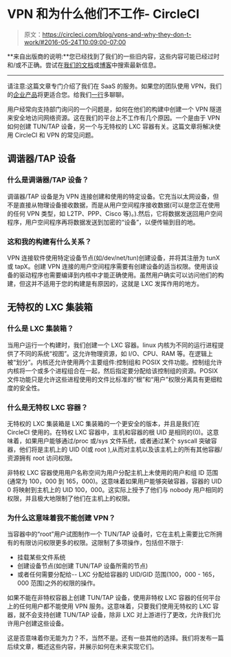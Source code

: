 # VPN 和为什么他们不工作- CircleCI

> 原文：<https://circleci.com/blog/vpns-and-why-they-don-t-work/#2016-05-24T10:09:00-07:00>

**来自出版商的说明:**您已经找到了我们的一些旧内容，这些内容可能已经过时和/或不正确。尝试在[我们的文档](https://circleci.com/docs/)或[博客](https://circleci.com/blog/)中搜索最新信息。

* * *

请注意:这篇文章专门介绍了我们在 SaaS 的服务。如果您的团队使用 VPN，我们的[企业产品](https://circleci.com/enterprise/)将更适合您。给我们[一行](mailto:%20enterprise@circleci.com)多聊聊。

用户经常向支持部门询问的一个问题是，如何在他们的构建中创建一个 VPN 隧道来安全地访问网络资源。这在我们的平台上不工作有几个原因。一个是由于 VPN 如何创建 TUN/TAP 设备，另一个与无特权的 LXC 容器有关。这篇文章将解决使用 CircleCI 和 VPN 的常见问题。

## 调谐器/TAP 设备

### 什么是调谐器/TAP 设备？

调谐器/TAP 设备是为 VPN 连接创建和使用的特定设备。它充当以太网设备，但不是直接从物理设备接收数据，而是从用户空间程序接收数据(可以是您正在使用的任何 VPN 类型，如 L2TP、PPP、Cisco 等)。).然后，它将数据发送回用户空间程序，用户空间程序再将数据发送到加密的“设备”，以便传输到目的地。

### 这和我的构建有什么关系？

VPN 连接软件使用特定设备节点(如/dev/net/tun)创建设备，并将其注册为 tunX 或 tapX。创建 VPN 连接的用户空间程序需要有创建设备的适当权限。使用该设备的驱动程序也需要编译到内核中才能正确使用。虽然用户确实可以访问他们的构建，但这并不适用于您的构建是有原因的，这就是 LXC 发挥作用的地方。

## 无特权的 LXC 集装箱

### 什么是 LXC 集装箱？

当用户运行一个构建时，我们创建一个 LXC 容器。linux 内核为不同的运行进程提供了不同的系统“视图”。这允许物理资源，如 I/O、CPU、RAM 等。在逻辑上被“划分”。内核还允许使用两个主要组件:控制组和 POSIX 文件功能。控制组允许内核将一个或多个进程组合在一起，然后指定要分配给该控制组的资源。POSIX 文件功能只是允许这些进程使用的文件比标准的“根”和“用户”权限分离具有更细粒度的安全性。

### 什么是无特权 LXC 容器？

无特权的 LXC 集装箱是 LXC 集装箱的一个更安全的版本，并且是我们在 CircleCI 使用的。在特权 LXC 容器中，主机和容器的根 UID 是相同的(0)。这意味着，如果用户能够通过/proc 或/sys 文件系统，或者通过某个 syscall 突破容器，他们将是主机上的 UID 0(或 root ),从而对主机以及该主机上的所有其他容器/资源拥有 root 访问权限。

非特权 LXC 容器使用用户名称空间为用户分配主机上未使用的用户和组 ID 范围(通常为 100，000 到 165，000)。这意味着如果用户能够突破容器，容器的 UID 0 将映射到主机上的 UID 100，000。这实际上授予了他们与 nobody 用户相同的权限，并且极大地限制了他们在主机上的权限。

### 为什么这意味着我不能创建 VPN？

当容器中的“root”用户试图制作一个 TUN/TAP 设备时，它在主机上需要比它所拥有的有限访问权限更多的权限。这限制了多项操作，包括但不限于:

*   挂载某些文件系统
*   创建设备节点(如创建 TUN/TAP 设备所需的节点)
*   或者任何需要分配给-- LXC 分配给容器的 UID/GID 范围(100，000 - 165，000 范围)之外的权限的操作。

如果不能在非特权容器上创建 TUN/TAP 设备，使用非特权 LXC 容器的任何平台上的任何用户都不能使用 VPN 服务。这意味着，只要我们使用无特权的 LXC 容器，就不会支持创建 TUN/TAP 设备，除非 LXC 对上游进行了更改，允许我们允许用户创建这些设备。

这是否意味着你无能为力？不，当然不是。还有一些其他的选择。我们将发布一篇后续文章，概述这些内容，并展示如何在未来实现它们。